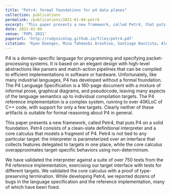 ```yaml
---
title: "Petr4: formal foundations for p4 data planes"
collection: publications
permalink: /publications/2021-01-04-petr4
excerpt: 'This paper presents a new framework, called Petr4, that puts P4 on a solid foundation.'
date: 2021-01-04
venue: 'POPL 2021'
paperurl: 'http://rudynicolop.github.io/files/petr4.pdf'
citation: 'Ryan Doenges, Mina Tahmasbi Arashloo, Santiago Bautista, Alexander Chang, Newton Ni, Samwise Parkinson, Rudy Peterson, Alaia Solko-Breslin, Amanda Xu, and Nate Foster. 2021. Petr4: formal foundations for p4 data planes. Proc. ACM Program. Lang. 5, POPL, Article 41 (January 2021), 32 pages.'
---
```


P4 is a domain-specific language for programming and specifying packet-processing systems. It is based on an elegant design with high-level abstractions like parsers and match-action pipelines that can be compiled to efficient implementations in software or hardware. Unfortunately, like many industrial languages, P4 has developed without a formal foundation. The P4 Language Specification is a 160-page document with a mixture of informal prose, graphical diagrams, and pseudocode, leaving many aspects of the language semantics up to individual compilation targets. The P4 reference implementation is a complex system, running to over 40KLoC of C++ code, with support for only a few targets. Clearly neither of these artifacts is suitable for formal reasoning about P4 in general.

This paper presents a new framework, called Petr4, that puts P4 on a solid foundation. Petr4 consists of a clean-slate definitional interpreter and a core calculus that models a fragment of P4. Petr4 is not tied to any particular target: the interpreter is parameterized over an interface that collects features delegated to targets in one place, while the core calculus overapproximates target-specific behaviors using non-determinism.

We have validated the interpreter against a suite of over 750 tests from the P4 reference implementation, exercising our target interface with tests for different targets. We validated the core calculus with a proof of type-preserving termination. While developing Petr4, we reported dozens of bugs in the language specification and the reference implementation, many of which have been fixed.